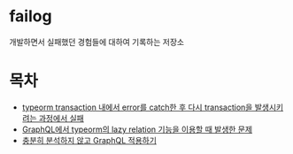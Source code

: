 # failog
개발하면서 실패했던 경험들에 대하여 기록하는 저장소


# 목차
- [typeorm transaction 내에서 error를 catch한 후 다시 transaction을 발생시키려는 과정에서 실패](https://github.com/lotstar87/failog/blob/master/typeorm-transaction-catch.md)
- [GraphQL에서 typeorm의 lazy relation 기능을 이용할 때 발생한 문제](https://github.com/lotstar87/failog/blob/master/typeorm-lazy-relation-in-graphql.md)
- [충분히 분석하지 않고 GraphQL 적용하기](https://github.com/lotstar87/failog/blob/master/%EC%B6%A9%EB%B6%84%ED%9E%88-%EB%B6%84%EC%84%9D%ED%95%98%EC%A7%80-%EC%95%8A%EA%B3%A0-graphql%EC%9D%84-%EC%A0%81%EC%9A%A9.md)
